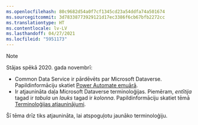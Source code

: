 ```yaml
---
ms.openlocfilehash: 80c9682d54a0f7cf1345cd23a54ddfa74a501674
ms.sourcegitcommit: 3d78338773929121d17ec3386f6cb67bfb2272cc
ms.translationtype: HT
ms.contentlocale: lv-LV
ms.lasthandoff: 04/27/2021
ms.locfileid: "5951173"
---
```

> [!NOTE]
> Stājas spēkā 2020. gada novembrī:
>
> - Common Data Service ir pārdēvēts par Microsoft Dataverse. Papildinformāciju skatiet [Power Automate emuārā](https://aka.ms/PAuAppBlog).
> - Ir atjaunināta daļa Microsoft Dataverse terminoloģijas. Piemēram, *entītija* tagad ir *tabula* un *lauks* tagad ir *kolonna*. Papildinformāciju skatiet tēmā [Terminoloģijas atjauninājumi](/powerapps/maker/data-platform/data-platform-intro).
>
> Šī tēma drīz tiks atjaunināta, lai atspoguļotu jaunāko terminoloģiju.